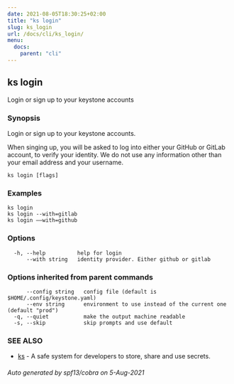 ```yaml
---
date: 2021-08-05T18:30:25+02:00
title: "ks login"
slug: ks_login
url: /docs/cli/ks_login/
menu:
  docs:
    parent: "cli"
---
```

## ks login

Login or sign up to your keystone accounts

### Synopsis

Login or sign up to your keystone accounts.

When singing up, you will be asked to log into either your GitHub or GitLab
account, to verify your identity.
We do not use any information other than your email address and your username.
	

```
ks login [flags]
```

### Examples

```
ks login
ks login --with=gitlab
ks login ––with=github
```

### Options

```
  -h, --help          help for login
      --with string   identity provider. Either github or gitlab
```

### Options inherited from parent commands

```
      --config string   config file (default is $HOME/.config/keystone.yaml)
      --env string      environment to use instead of the current one (default "prod")
  -q, --quiet           make the output machine readable
  -s, --skip            skip prompts and use default
```

### SEE ALSO

* [ks](/docs/cli/ks/)	 - A safe system for developers to store, share and use secrets.

###### Auto generated by spf13/cobra on 5-Aug-2021
